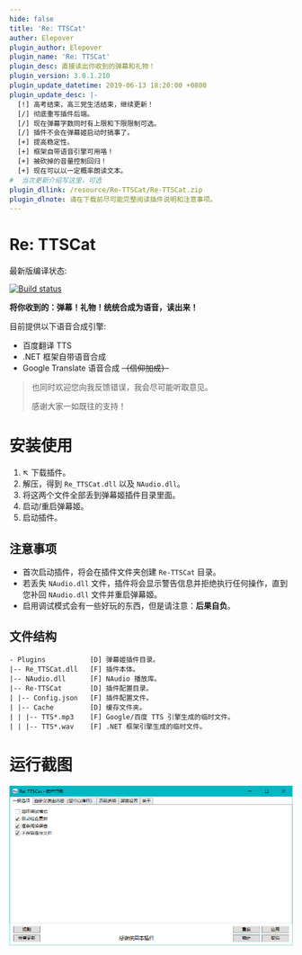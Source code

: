 ```yaml
---
hide: false
title: 'Re: TTSCat'
auther: Elepover
plugin_author: Elepover
plugin_name: 'Re: TTSCat'
plugin_desc: 直接读出你收到的弹幕和礼物！
plugin_version: 3.0.1.210
plugin_update_datetime: 2019-06-13 18:20:00 +0800
plugin_update_desc: |-
  [!] 高考结束，高三党生活结束，继续更新！
  [/] 彻底重写插件后端。
  [/] 现在弹幕字数同时有上限和下限限制可选。
  [/] 插件不会在弹幕姬启动时搞事了。
  [+] 提高稳定性。
  [+] 框架自带语音引擎可用咯！
  [+] 被砍掉的音量控制回归！
  [+] 现在可以以一定概率朗读文本。
#  当次更新介绍写这里，可选
plugin_dllink: /resource/Re-TTSCat/Re-TTSCat.zip
plugin_dlnote: 请在下载前尽可能完整阅读插件说明和注意事项。
---
```


# Re: TTSCat

最新版编译状态:

[![Build status](https://ci.appveyor.com/api/projects/status/nw9fwae1tsuc1o5c?svg=true)](https://ci.appveyor.com/project/Elepover/re-ttscat)

**将你收到的：弹幕！礼物！统统合成为语音，读出来！**

目前提供以下语音合成引擎:

- 百度翻译 TTS
- .NET 框架自带语音合成
- Google Translate 语音合成 ~~（信仰加成）~~

> 也同时欢迎您向我反馈错误，我会尽可能听取意见。
>
> 感谢大家一如既往的支持！

# 安装使用

1. ↖ 下载插件。
2. 解压，得到 `Re_TTSCat.dll` 以及 `NAudio.dll`。
3. 将这两个文件全部丢到弹幕姬插件目录里面。
4. 启动/重启弹幕姬。
5. 启动插件。

## 注意事项

- 首次启动插件，将会在插件文件夹创建 `Re-TTSCat` 目录。
- 若丢失 `NAudio.dll` 文件，插件将会显示警告信息并拒绝执行任何操作，直到您补回 `NAudio.dll` 文件并重启弹幕姬。
- 启用调试模式会有一些好玩的东西，但是请注意：**后果自负**。

## 文件结构

```
- Plugins           [D] 弹幕姬插件目录。
|-- Re_TTSCat.dll   [F] 插件本体。
|-- NAudio.dll      [F] NAudio 播放库。
|-- Re-TTSCat       [D] 插件配置目录。
| |-- Config.json   [F] 插件配置文件。
| |-- Cache         [D] 缓存文件夹。
| | |-- TTS*.mp3    [F] Google/百度 TTS 引擎生成的临时文件。
| | |-- TTS*.wav    [F] .NET 框架引擎生成的临时文件。
```

# 运行截图

![管理](/resource/Re-TTSCat/conf.png)

